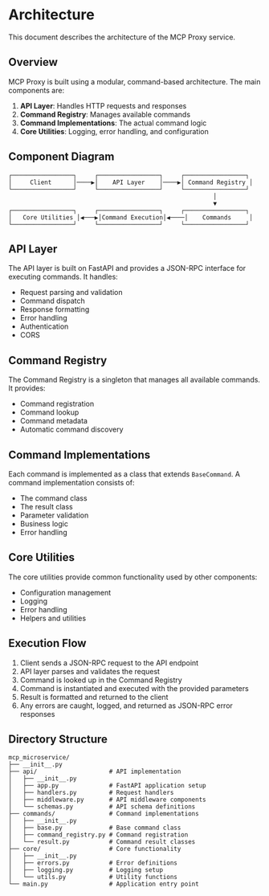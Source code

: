 # Architecture

This document describes the architecture of the MCP Proxy service.

## Overview

MCP Proxy is built using a modular, command-based architecture. The main components are:

1. **API Layer**: Handles HTTP requests and responses
2. **Command Registry**: Manages available commands
3. **Command Implementations**: The actual command logic
4. **Core Utilities**: Logging, error handling, and configuration

## Component Diagram

```
┌─────────────────┐     ┌─────────────────┐     ┌─────────────────┐
│     Client      │────▶│    API Layer    │────▶│ Command Registry │
└─────────────────┘     └─────────────────┘     └─────────────────┘
                                                         │
                                                         ▼
┌─────────────────┐     ┌─────────────────┐     ┌─────────────────┐
│   Core Utilities │◀───▶│Command Execution│◀────│    Commands     │
└─────────────────┘     └─────────────────┘     └─────────────────┘
```

## API Layer

The API layer is built on FastAPI and provides a JSON-RPC interface for executing commands. It handles:

- Request parsing and validation
- Command dispatch
- Response formatting
- Error handling
- Authentication
- CORS

## Command Registry

The Command Registry is a singleton that manages all available commands. It provides:

- Command registration
- Command lookup
- Command metadata
- Automatic command discovery

## Command Implementations

Each command is implemented as a class that extends `BaseCommand`. A command implementation consists of:

- The command class
- The result class
- Parameter validation
- Business logic
- Error handling

## Core Utilities

The core utilities provide common functionality used by other components:

- Configuration management
- Logging
- Error handling
- Helpers and utilities

## Execution Flow

1. Client sends a JSON-RPC request to the API endpoint
2. API layer parses and validates the request
3. Command is looked up in the Command Registry
4. Command is instantiated and executed with the provided parameters
5. Result is formatted and returned to the client
6. Any errors are caught, logged, and returned as JSON-RPC error responses

## Directory Structure

```
mcp_microservice/
├── __init__.py
├── api/                    # API implementation
│   ├── __init__.py
│   ├── app.py              # FastAPI application setup
│   ├── handlers.py         # Request handlers
│   ├── middleware.py       # API middleware components
│   └── schemas.py          # API schema definitions
├── commands/               # Command implementations
│   ├── __init__.py
│   ├── base.py             # Base command class
│   ├── command_registry.py # Command registration
│   └── result.py           # Command result classes
├── core/                   # Core functionality
│   ├── __init__.py
│   ├── errors.py           # Error definitions
│   ├── logging.py          # Logging setup
│   └── utils.py            # Utility functions
└── main.py                 # Application entry point
``` 